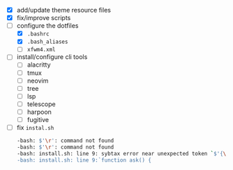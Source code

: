 - [x] add/update theme resource files
- [x] fix/improve scripts
- [ ] configure the dotfiles
    - [x] `.bashrc`
    - [x] `.bash_aliases`
    - [ ] `xfwm4.xml`
- [ ] install/configure cli tools
    - [ ] alacritty
    - [ ] tmux
    - [ ] neovim
    - [ ] tree
    - [ ] lsp
    - [ ] telescope
    - [ ] harpoon
    - [ ] fugitive
- [ ] fix `instal.sh`
    ```bash
    -bash: $'\r': command not found
    -bash: $'\r': command not found
    -bash: install.sh: line 9: sybtax error near unexpected token `$'{\r''
    -bash: install.sh: line 9:`function ask() {
    ```
